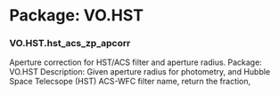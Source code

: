 # Package: VO.HST


### VO.HST.hst_acs_zp_apcorr

Aperture correction for HST/ACS filter and aperture radius. Package: VO.HST Description: Given aperture radius for photometry, and Hubble Space Telecsope (HST) ACS-WFC filter name, return the fraction,


